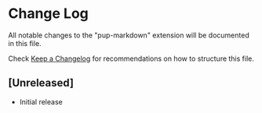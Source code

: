 # Change Log
All notable changes to the "pup-markdown" extension will be documented in this file.

Check [Keep a Changelog](http://keepachangelog.com/) for recommendations on how to structure this file.

## [Unreleased]
- Initial release